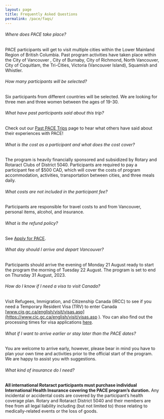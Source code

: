 ```yaml
---
layout: page
title: Frequently Asked Questions
permalink: /pace/faqs/
---
```


###### Where does PACE take place?
PACE participants will get to visit multiple cities within the Lower Mainland Region of British Columbia. Past program activities have taken place within the City of Vancouver , City of Burnaby, City of Richmond, North Vancouver, City of Coquitlam, the Tri-Cities, Victoria (Vancouver Island), Squamish and Whistler. 


###### How many participants will be selected?

Six participants from different countries will be selected. We are looking for three men and three women between the ages of 19-30.

###### What have past participants said about this trip?

Check out our [Past PACE Trips](/pace/past-participants/) page to hear what others have said about their experiences with PACE!

###### What is the cost as a participant and what does the cost cover?

The program is heavily financially sponsored and subsidized by Rotary and Rotaract Clubs of District 5040. Participants are required to pay a participant fee of $500 CAD, which will cover the costs of program accommodation, activities, transportation between cities, and three meals daily.

###### What costs are not included in the participant fee?

Participants are responsible for travel costs to and from Vancouver, personal items, alcohol, and insurance.

###### What is the refund policy?

See [Apply for PACE](/pace/apply/).

###### What day should I arrive and depart Vancouver?

Participants should arrive the evening of Monday 21 August ready to start the program the morning of Tuesday 22 August. The program is set to end on Thursday 31 August, 2023. 

###### How do I know if I need a visa to visit Canada?

Visit Refugees, Immigration, and Citizenship Canada (IRCC) to see if you need a Temporary Resident Visa (TRV) to enter Canada [www.cig.gc.ca/english/visit/visas.asp](https://www.cic.gc.ca/english/visit/visas.asp ). You can also find out the processing times for visa applications [here](http://www.cic.gc.ca/english/information/times/temp/visitors.asp).

###### What if I want to arrive earlier or stay later than the PACE dates?

You are welcome to arrive early, however, please bear in mind you have to plan your own time and activities prior to the official start of the program. We are happy to assist you with suggestions.

###### What kind of insurance do I need?

**All international Rotaract participants must purchase individual International Health Insurance covering the PACE program’s duration.** Any incidental or accidental costs are covered by the participant’s health coverage plan. Rotary and Rotaract District 5040 and their members are free from all legal liability including (but not limited to) those relating to medically-related events or the loss of goods.
